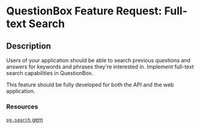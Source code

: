 # QuestionBox Feature Request: Full-text Search

## Description

Users of your application should be able to search previous questions and answers for keywords and phrases they're interested in. Implement full-text search capabilities in QuestionBox.

This feature should be fully developed for both the API and the web application.

### Resources
[`pg-search` gem](https://github.com/Casecommons/pg_search)
